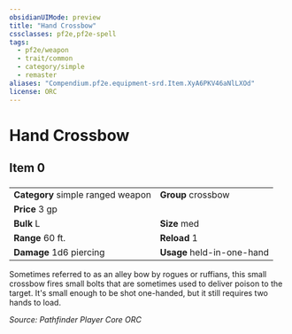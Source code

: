 ```yaml
---
obsidianUIMode: preview
title: "Hand Crossbow"
cssclasses: pf2e,pf2e-spell
tags:
  - pf2e/weapon
  - trait/common
  - category/simple
  - remaster
aliases: "Compendium.pf2e.equipment-srd.Item.XyA6PKV46aNlLXOd"
license: ORC
---
```

# Hand Crossbow
## Item 0
### 

|  |  |
| -- | -- |
| **Category** simple ranged weapon | **Group** crossbow |
| **Price** 3 gp |  |
| **Bulk** L | **Size** med |
|**Range** 60 ft.| **Reload** 1|
| **Damage** 1d6 piercing  | **Usage** held-in-one-hand |



Sometimes referred to as an alley bow by rogues or ruffians, this small crossbow fires small bolts that are sometimes used to deliver poison to the target. It's small enough to be shot one-handed, but it still requires two hands to load.

*Source: Pathfinder Player Core*
*ORC*